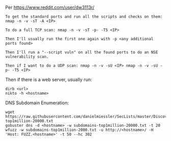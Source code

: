 Per https://www.reddit.com/user/dw3113r/

```
To get the standard ports and run all the scripts and checks on them: nmap -n -v -sT -A <IP>

To do a full TCP scan: nmap -n -v -sT -p- -T5 <IP>

Then I'll usually run the first one again with -p <any additional ports found>

Then I'll run a "--script vuln" on all the found ports to do an NSE vulnerability scan.

Then if I want to do a UDP scan: nmap -n -v -sU <IP> nmap -n -v -sU -p- -T5 <IP>
```

Then if there is a web server, usually run:
```
dirb <url>
nikto -h <hostname>
```
DNS Subdomain Enumeration:
```
wget https://raw.githubusercontent.com/danielmiessler/SecLists/master/Discovery/DNS/subdomains-top1million-20000.txt
gobuster dns -d <hostname> -w subdomains-top1million-20000.txt -t 20
wfuzz -w subdomains-top1million-2000.txt -u http://<hostname>/ -H 'Host: FUZZ.<hostname>' -t 50 --hc 302
```

